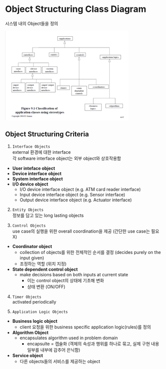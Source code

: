 # Object Structuring Class Diagram

시스템 내의 Object들을 정의  

<img width="400" src="./img/06_1.png">  

## Object Structuring Criteria
1. `Interface Objects`  
external 환경에 대한 interface  
각 software interface object는 외부 object와 상호작용함
- **User inteface object**
- **Device interface object**
- **System interface object**
- **I/O device object**
	- I/O device interface object (e.g. ATM card reader interface)
	- Input device interface object (e.g. Sensor interface)
	- Output device interface object (e.g. Actuator interface)

2. `Entity Objects`  
정보를 담고 있는 long lasting objects

3. `Control Objects`  
use case의 실행을 위한 overall coordination을 제공 (간단한 use case는 필요X)  
- **Coordinator object**
	- collection of objects를 위한 전체적인 순서를 결정 (decides purely on the input given)
	- 조정하는 역할 (위치 지정)
- **State dependent control object**
	-  make decisions based on both inputs at current state
		- 이는 control object의 상태에 기초해 변화
		- 상태 변환 (ON/OFF)

4. `Timer Objects`  
activated periodically

5. `Application Logic Objects`  
- **Business logic object**
	- client 요청을 위한 business specific application logic(rules)를 정의
- **Algorithm Object**
	- encapsulates algorithm used in problem domain
		- encapsulte = 캡슐화 (객체의 속성과 행위를 하나로 묶고, 실제 구현 내용 일부를 내부에 감추어 은닉함)
- **Service object**
	- 다른 objects들의 서비스를 제공하는 object  
